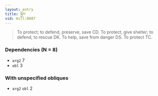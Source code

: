 ```yaml
---
layout: entry
title: སྐྱོབ་
vid: Hill:0087
---
```

> To protect; to defend, preserve, save CD\. To protect, give shelter; to defend, to rescue DK\. To help, save from danger DS\. To protect TC\.


### Dependencies (N = 8)
* `arg2` 7
* `obl` 3


### With unspecified obliques
* `arg2` `obl` 2
